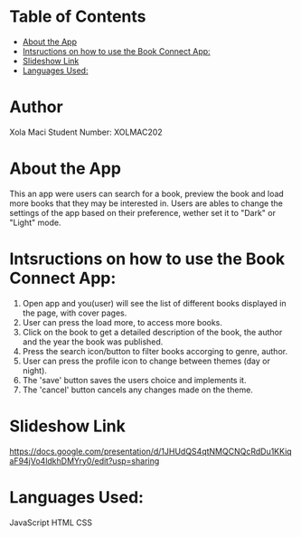 <!-- omit in toc -->
# Table of Contents
- [About the App](#about-the-app)
- [Intsructions on how to use the Book Connect App:](#intsructions-on-how-to-use-the-book-connect-app)
- [Slideshow Link](#slideshow-link)
- [Languages Used:](#languages-used)

<!-- omit in toc -->
# Author
Xola Maci 
Student Number: XOLMAC202

# About the App
This an app were users can search for a book, preview the book and load more books that they
may be interested in. Users are ables to change the settings of the app based on their preference, wether set it to "Dark" or "Light" mode.

# Intsructions on how to use the Book Connect App:

1. Open app and you(user) will see the list of different books displayed in the page, with cover pages.
2. User can press the load more, to access more books.
3. Click on the book to get a detailed description of the book, the author and the year the book was published.
4. Press the search icon/button to filter books accorging to genre, author.
5. User can press the profile icon to change between themes (day or night).
6. The 'save' button saves the users choice and implements it.
7. The 'cancel' button cancels any changes made on the theme.

# Slideshow Link
https://docs.google.com/presentation/d/1JHUdQS4qtNMQCNQcRdDu1KKiqaF94jVo4ldkhDMYry0/edit?usp=sharing

# Languages Used: 

JavaScript
HTML
CSS